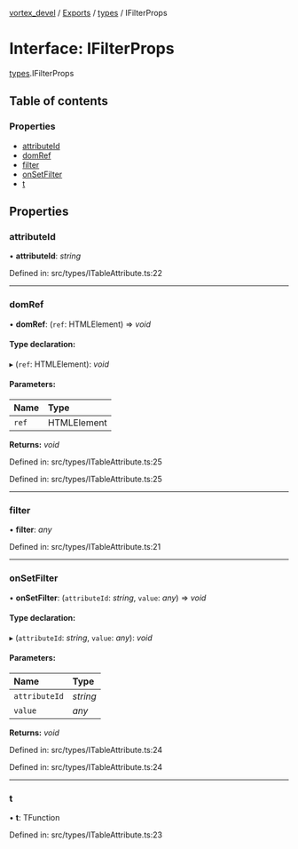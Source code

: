 [vortex_devel](../README.md) / [Exports](../modules.md) / [types](../modules/types.md) / IFilterProps

# Interface: IFilterProps

[types](../modules/types.md).IFilterProps

## Table of contents

### Properties

- [attributeId](types.ifilterprops.md#attributeid)
- [domRef](types.ifilterprops.md#domref)
- [filter](types.ifilterprops.md#filter)
- [onSetFilter](types.ifilterprops.md#onsetfilter)
- [t](types.ifilterprops.md#t)

## Properties

### attributeId

• **attributeId**: *string*

Defined in: src/types/ITableAttribute.ts:22

___

### domRef

• **domRef**: (`ref`: HTMLElement) => *void*

#### Type declaration:

▸ (`ref`: HTMLElement): *void*

#### Parameters:

Name | Type |
:------ | :------ |
`ref` | HTMLElement |

**Returns:** *void*

Defined in: src/types/ITableAttribute.ts:25

Defined in: src/types/ITableAttribute.ts:25

___

### filter

• **filter**: *any*

Defined in: src/types/ITableAttribute.ts:21

___

### onSetFilter

• **onSetFilter**: (`attributeId`: *string*, `value`: *any*) => *void*

#### Type declaration:

▸ (`attributeId`: *string*, `value`: *any*): *void*

#### Parameters:

Name | Type |
:------ | :------ |
`attributeId` | *string* |
`value` | *any* |

**Returns:** *void*

Defined in: src/types/ITableAttribute.ts:24

Defined in: src/types/ITableAttribute.ts:24

___

### t

• **t**: TFunction

Defined in: src/types/ITableAttribute.ts:23
